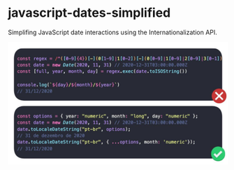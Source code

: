 # javascript-dates-simplified

Simplifing JavaScript date interactions using the Internationalization API.

![](./cover.jpg)


